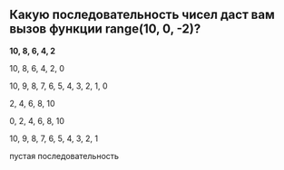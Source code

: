 ## Какую последовательность чисел даст вам вызов функции range(10, 0, -2)?



**10, 8, 6, 4, 2**

10, 8, 6, 4, 2, 0

10, 9, 8, 7, 6, 5, 4, 3, 2, 1, 0

2, 4, 6, 8, 10

0, 2, 4, 6, 8, 10

10, 9, 8, 7, 6, 5, 4, 3, 2, 1

пустая последовательность